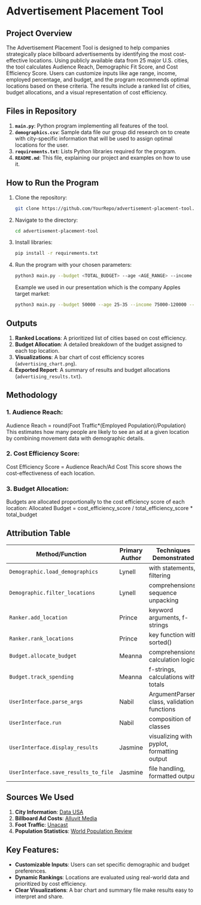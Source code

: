 # Advertisement Placement Tool

## Project Overview

The Advertisement Placement Tool is designed to help companies strategically place billboard advertisements by identifying the most cost-effective locations. Using publicly available data from 25 major U.S. cities, the tool calculates Audience Reach, Demographic Fit Score, and Cost Efficiency Score. Users can customize inputs like age range, income, employed percentage, and budget, and the program recommends optimal locations based on these criteria. The results include a ranked list of cities, budget allocations, and a visual representation of cost efficiency.

## Files in Repository

1. **`main.py`**: Python program implementing all features of the tool.
2. **`demographics.csv`**: Sample data file our group did research on to create with city-specific information that will be used to assign optimal locations for the user. 
3. **`requirements.txt`**: Lists Python libraries required for the program.
4. **`README.md`**: This file, explaining our project and examples on how to use it. 


## How to Run the Program

1. Clone the repository:
   ```bash
   git clone https://github.com/YourRepo/advertisement-placement-tool.git
   ```
2. Navigate to the directory:
   ```bash
   cd advertisement-placement-tool
   ```
3. Install libraries:
   ```bash
   pip install -r requirements.txt
   ```
4. Run the program with your chosen parameters:
   ```bash
   python3 main.py --budget <TOTAL_BUDGET> --age <AGE_RANGE> --income <INCOME_RANGE> --employedpercentage <EMPLOYED_PERCENTAGE> --top_num <NUMBER_OF_LOCATIONS>
   ```
   Example we used in our presentation which is the company Apples target market:
   ```bash
   python3 main.py --budget 50000 --age 25-35 --income 75000-120000 --employedpercentage 20 --top_num 3
   ```


## Outputs

1. **Ranked Locations**: A prioritized list of cities based on cost efficiency.
2. **Budget Allocation**: A detailed breakdown of the budget assigned to each top location.
3. **Visualizations**: A bar chart of cost efficiency scores (`advertising_chart.png`).
4. **Exported Report**: A summary of results and budget allocations (`advertising_results.txt`).



## Methodology

### 1. **Audience Reach**:
Audience Reach = round(Foot Traffic*(Employed Population)/Population)
This estimates how many people are likely to see an ad at a given location by combining movement data with demographic details.

### 2. **Cost Efficiency Score**:
Cost Efficiency Score = Audience Reach/Ad Cost
This score shows the cost-effectiveness of each location.

### 3. **Budget Allocation**:
Budgets are allocated proportionally to the cost efficiency score of each location:
Allocated Budget = cost_efficiency_score / total_efficiency_score * total_budget


## Attribution Table

| Method/Function          | Primary Author  | Techniques Demonstrated                     |
|---------------------------|-----------------|---------------------------------------------|
| `Demographic.load_demographics` | Lynell         | with statements, filtering                 |
| `Demographic.filter_locations`  | Lynell         | comprehensions, sequence unpacking         |
| `Ranker.add_location`     | Prince          | keyword arguments, f-strings               |
| `Ranker.rank_locations`   | Prince          | key function with sorted()                 |
| `Budget.allocate_budget`  | Meanna          | comprehensions, calculation logic          |
| `Budget.track_spending`   | Meanna          | f-strings, calculations with totals        |
| `UserInterface.parse_args`| Nabil           | ArgumentParser class, validation functions |
| `UserInterface.run`       | Nabil           | composition of classes                     |
| `UserInterface.display_results`| Jasmine      | visualizing with pyplot, formatting output |
| `UserInterface.save_results_to_file`| Jasmine | file handling, formatted output            |


## Sources We Used

1. **City Information**: [Data USA](https://datausa.io/)
2. **Billboard Ad Costs**: [Alluvit Media](https://www.alluvitmedia.com/billboard-advertising.php)
3. **Foot Traffic**: [Unacast](https://www.unacast.com/)
4. **Population Statistics**: [World Population Review](https://worldpopulationreview.com/us-cities)


## Key Features:
- **Customizable Inputs**: Users can set specific demographic and budget preferences.
- **Dynamic Rankings**: Locations are evaluated using real-world data and prioritized by cost efficiency.
- **Clear Visualizations**: A bar chart and summary file make results easy to interpret and share.
